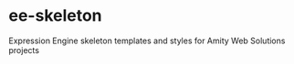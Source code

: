ee-skeleton
============

Expression Engine skeleton templates and styles for Amity Web Solutions projects
